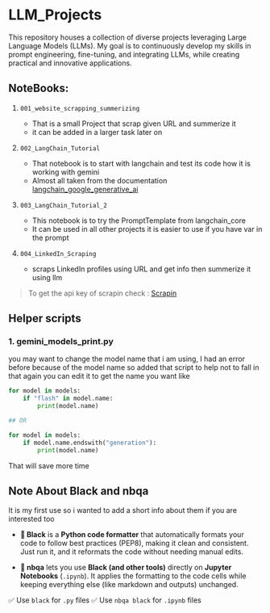 # LLM_Projects
This repository houses a collection of diverse projects leveraging Large Language Models (LLMs). My goal is to continuously develop my skills in prompt engineering, fine-tuning, and integrating LLMs, while creating practical and innovative applications.


## NoteBooks:

1. `001_website_scrapping_summerizing`
    - That is a small Project that scrap given URL and summerize it
    - it can be added in a larger task later on 

2. `002_LangChain_Tutorial`
    - That notebook is to start with langchain and test its code how it is working with gemini 
    - Almost all taken from the documentation [langchain_google_generative_ai](https://python.langchain.com/docs/integrations/chat/google_generative_ai/)

3. `003_LangChain_Tutorial_2`
    - This notebook is to try the PromptTemplate from langchain_core 
    - It can be used in all other projects it is easier to use if you have var in the prompt

4. `004_LinkedIn_Scraping` 
    - scraps LinkedIn profiles using URL and get info then summerize it using llm 
> To get the api key of scrapin check : [Scrapin](https://app.scrapin.io/api)

## Helper scripts 
### 1. gemini_models_print.py

you may want to change the model name that i am using, I had an error before because of the model name so added that script to help not to fall in that  again you can edit it to get the name you want like 

```python
for model in models:
    if "flash" in model.name:
        print(model.name)

## OR

for model in models:
    if model.name.endswith("generation"):
        print(model.name)

```

That will save more time 

## Note About Black and nbqa
It is my first use so i wanted to add a short info about them if you are interested too

- **🖤 Black** is a **Python code formatter** that automatically formats your code to follow best practices (PEP8), making it clean and consistent. Just run it, and it reformats the code without needing manual edits.

- **📓 nbqa** lets you use **Black (and other tools)** directly on **Jupyter Notebooks** (`.ipynb`). It applies the formatting to the code cells while keeping everything else (like markdown and outputs) unchanged.

✅ Use `black` for `.py` files
✅ Use `nbqa black` for `.ipynb` files



